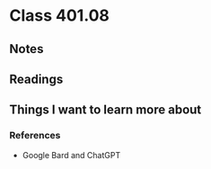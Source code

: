 # Class 401.08

## Notes

## Readings

## Things I want to learn more about

### References
- Google Bard and ChatGPT
